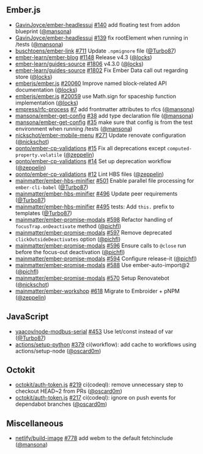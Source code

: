 ## Ember.js

- [GavinJoyce/ember-headlessui] [#140](https://github.com/GavinJoyce/ember-headlessui/pull/140) add floating test from addon blueprint ([@mansona])
- [GavinJoyce/ember-headlessui] [#139](https://github.com/GavinJoyce/ember-headlessui/pull/139) fix rootElement when running in /tests ([@mansona])
- [buschtoens/ember-link] [#711](https://github.com/buschtoens/ember-link/pull/711) Update `.npmignore` file ([@Turbo87])
- [ember-learn/ember-blog] [#1148](https://github.com/ember-learn/ember-blog/pull/1148) Release v4.3 ([@locks])
- [ember-learn/guides-source] [#1806](https://github.com/ember-learn/guides-source/pull/1806) v4.3.0 ([@locks])
- [ember-learn/guides-source] [#1802](https://github.com/ember-learn/guides-source/pull/1802) Fix Ember Data call out regarding store ([@locks])
- [emberjs/ember.js] [#20060](https://github.com/emberjs/ember.js/pull/20060) Improve named block-related API documentation ([@locks])
- [emberjs/ember.js] [#20059](https://github.com/emberjs/ember.js/pull/20059) use Math.sign for spaceship function implementation ([@locks])
- [empress/rfc-process] [#7](https://github.com/empress/rfc-process/pull/7) add frontmatter attributes to rfcs ([@mansona])
- [mansona/ember-get-config] [#38](https://github.com/mansona/ember-get-config/pull/38) add type declaration file ([@mansona])
- [mansona/ember-get-config] [#35](https://github.com/mansona/ember-get-config/pull/35) make sure that config is from the test environment when running /tests ([@mansona])
- [nickschot/ember-mobile-menu] [#271](https://github.com/nickschot/ember-mobile-menu/pull/271) Update renovate configuration ([@nickschot])
- [qonto/ember-cp-validations] [#15](https://github.com/qonto/ember-cp-validations/pull/15) Fix all deprecations except `computed-property.volatile` ([@zeppelin])
- [qonto/ember-cp-validations] [#14](https://github.com/qonto/ember-cp-validations/pull/14) Set up deprecation workflow ([@zeppelin])
- [qonto/ember-cp-validations] [#12](https://github.com/qonto/ember-cp-validations/pull/12) Lint HBS files ([@zeppelin])
- [mainmatter/ember-hbs-minifier] [#501](https://github.com/mainmatter/ember-hbs-minifier/pull/501) Enable parallel file processing for `ember-cli-babel` ([@Turbo87])
- [mainmatter/ember-hbs-minifier] [#496](https://github.com/mainmatter/ember-hbs-minifier/pull/496) Update peer requirements ([@Turbo87])
- [mainmatter/ember-hbs-minifier] [#495](https://github.com/mainmatter/ember-hbs-minifier/pull/495) tests: Add `this.` prefix to templates ([@Turbo87])
- [mainmatter/ember-promise-modals] [#598](https://github.com/mainmatter/ember-promise-modals/pull/598) Refactor handling of `focusTrap.onDeactivate` method ([@pichfl])
- [mainmatter/ember-promise-modals] [#597](https://github.com/mainmatter/ember-promise-modals/pull/597) Remove deprecated `clickOutsideDeactivates` option ([@pichfl])
- [mainmatter/ember-promise-modals] [#596](https://github.com/mainmatter/ember-promise-modals/pull/596) Ensure calls to `@close` run before the focus-out deactivation ([@pichfl])
- [mainmatter/ember-promise-modals] [#594](https://github.com/mainmatter/ember-promise-modals/pull/594) Configure release-it ([@pichfl])
- [mainmatter/ember-promise-modals] [#588](https://github.com/mainmatter/ember-promise-modals/pull/588) Use ember-auto-import@2 ([@pichfl])
- [mainmatter/ember-promise-modals] [#570](https://github.com/mainmatter/ember-promise-modals/pull/570) Setup Renovatebot ([@nickschot])
- [mainmatter/ember-workshop] [#618](https://github.com/mainmatter/ember-workshop/pull/618) Migrate to Embroider + pNPM ([@zeppelin])

## JavaScript

- [yaacov/node-modbus-serial] [#453](https://github.com/yaacov/node-modbus-serial/pull/453) Use let/const instead of var ([@Turbo87])
- [actions/setup-python] [#379](https://github.com/actions/setup-python/pull/379) ci(workflow): add cache to workflows using actions/setup-node ([@oscard0m])

## Octokit

- [octokit/auth-token.js] [#219](https://github.com/octokit/auth-token.js/pull/219) ci(codeql): remove unnecessary step to checkout HEAD~2 from PRs ([@oscard0m])
- [octokit/auth-token.js] [#217](https://github.com/octokit/auth-token.js/pull/217) ci(codeql): ignore on push events for dependabot branches ([@oscard0m])

## Miscellaneous

- [netlify/build-image] [#778](https://github.com/netlify/build-image/pull/778) add webm to the default fetchinclude ([@mansona])

[@turbo87]: https://github.com/Turbo87
[@locks]: https://github.com/locks
[@mansona]: https://github.com/mansona
[@nickschot]: https://github.com/nickschot
[@oscard0m]: https://github.com/oscard0m
[@pichfl]: https://github.com/pichfl
[@zeppelin]: https://github.com/zeppelin
[gavinjoyce/ember-headlessui]: https://github.com/GavinJoyce/ember-headlessui
[actions/setup-python]: https://github.com/actions/setup-python
[buschtoens/ember-link]: https://github.com/buschtoens/ember-link
[ember-learn/ember-blog]: https://github.com/ember-learn/ember-blog
[ember-learn/guides-source]: https://github.com/ember-learn/guides-source
[emberjs/ember.js]: https://github.com/emberjs/ember.js
[empress/rfc-process]: https://github.com/empress/rfc-process
[mansona/ember-get-config]: https://github.com/mansona/ember-get-config
[netlify/build-image]: https://github.com/netlify/build-image
[nickschot/ember-mobile-menu]: https://github.com/nickschot/ember-mobile-menu
[octokit/auth-token.js]: https://github.com/octokit/auth-token.js
[offirgolan/ember-cp-validations]: https://github.com/offirgolan/ember-cp-validations
[qonto/ember-cp-validations]: https://github.com/qonto/ember-cp-validations
[mainmatter/ember-hbs-minifier]: https://github.com/mainmatter/ember-hbs-minifier
[mainmatter/ember-promise-modals]: https://github.com/mainmatter/ember-promise-modals
[mainmatter/ember-workshop]: https://github.com/mainmatter/ember-workshop
[yaacov/node-modbus-serial]: https://github.com/yaacov/node-modbus-serial
